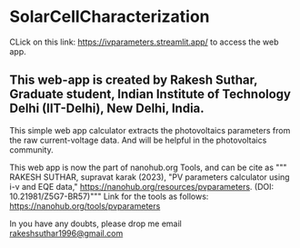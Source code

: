 # SolarCellCharacterization
CLick on this link: https://ivparameters.streamlit.app/  to access the web app.
## This web-app is created by Rakesh Suthar, Graduate student, Indian Institute of Technology Delhi (IIT-Delhi), New Delhi, India.

This simple web app calculator extracts the photovoltaics parameters from the raw current-voltage data. And will be helpful in the photovoltaics community.

This web app is now the part of nanohub.org Tools, and can be cite as 
""" RAKESH SUTHAR, supravat karak (2023), "PV parameters calculator using i-v and EQE data," https://nanohub.org/resources/pvparameters. (DOI: 10.21981/Z5G7-BR57)"""
Link for the tools as follows: https://nanohub.org/tools/pvparameters


In you have any doubts, please drop me email rakeshsuthar1996@gmail.com
